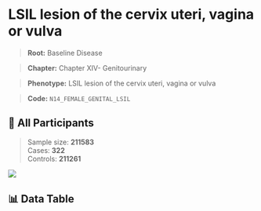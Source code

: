 # LSIL lesion of the cervix uteri, vagina or vulva

> **Root:** Baseline Disease  

> **Chapter:** Chapter XIV- Genitourinary  

> **Phenotype:** LSIL lesion of the cervix uteri, vagina or vulva  

> **Code:** `N14_FEMALE_GENITAL_LSIL`

## 🧪 All Participants  
> Sample size: **211583**  
> Cases: **322**  
> Controls: **211261**
<img src="/Sensitive/Figures/ALL/Baseline/N14_FEMALE_GENITAL_LSIL.png"/>

## 📊 Data Table
<CsvTableMRF src="/Sensitive/Data/ALL/Baseline/LG_N14_FEMALE_GENITAL_LSIL.csv"/>

